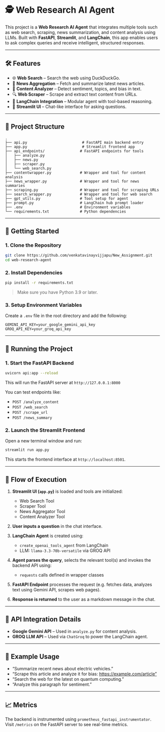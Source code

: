 
# 🕵️ Web Research AI Agent

This project is a **Web Research AI Agent** that integrates multiple tools such as web search, scraping, news summarization, and content analysis using LLMs. Built with **FastAPI**, **Streamlit**, and **LangChain**, this app enables users to ask complex queries and receive intelligent, structured responses.

---

## 🛠️ Features

- 🌐 **Web Search** – Search the web using DuckDuckGo.
- 📰 **News Aggregation** – Fetch and summarize latest news articles.
- 🧠 **Content Analyzer** – Detect sentiment, topics, and bias in text.
- 🔍 **Web Scraper** – Scrape and extract text content from URLs.
- 🧩 **LangChain Integration** – Modular agent with tool-based reasoning.
- 🎨 **Streamlit UI** – Chat-like interface for asking questions.

---

## 📁 Project Structure

```
.
├── api.py                         # FastAPI main backend entry
├── app.py                         # Streamlit frontend app
├── api_endpoints/                # FastAPI endpoints for tools
│   ├── analyze.py
│   ├── news.py
│   ├── scraper.py
│   └── web_search.py
├── contentwrapper.py             # Wrapper and tool for content analysis
├── news_wrapper.py               # Wrapper and tool for news summaries
├── scraping.py                   # Wrapper and tool for scraping URLs
├── search_wrapper.py             # Wrapper and tool for web search
├── gpt_utils.py                  # Tool setup for agent
├── prompt.py                     # LangChain hub prompt loader
├── .env                          # Environment variables
└── requirements.txt              # Python dependencies
```

---

## 🚀 Getting Started

### 1. Clone the Repository

```bash
git clone https://github.com/venkatavinayvijjapu/New_Assignment.git
cd web-research-agent
```

### 2. Install Dependencies

```bash
pip install -r requirements.txt
```

> Make sure you have Python 3.9 or later.

### 3. Setup Environment Variables

Create a `.env` file in the root directory and add the following:

```env
GEMINI_API_KEY=your_google_gemini_api_key
GROQ_API_KEY=your_groq_api_key
```

---

## 🧪 Running the Project

### 1. Start the FastAPI Backend

```bash
uvicorn api:app --reload
```

This will run the FastAPI server at `http://127.0.0.1:8000`

You can test endpoints like:

- `POST /analyze_content`
- `POST /web_search`
- `POST /scrape_url`
- `POST /news_summary`

### 2. Launch the Streamlit Frontend

Open a new terminal window and run:

```bash
streamlit run app.py
```

This starts the frontend interface at `http://localhost:8501`.

---

## 🧭 Flow of Execution

1. **Streamlit UI (`app.py`)** is loaded and tools are initialized:
   - Web Search Tool
   - Scraper Tool
   - News Aggregator Tool
   - Content Analyzer Tool

2. **User inputs a question** in the chat interface.

3. **LangChain Agent** is created using:
   - `create_openai_tools_agent` from LangChain
   - LLM: `llama-3.3-70b-versatile` via GROQ API

4. **Agent parses the query**, selects the relevant tool(s) and invokes the backend API using:
   - `requests` calls defined in wrapper classes

5. **FastAPI Endpoint** processes the request (e.g. fetches data, analyzes text using Gemini API, scrapes web pages).

6. **Response is returned** to the user as a markdown message in the chat.

---

## 🔐 API Integration Details

- **Google Gemini API** – Used in `analyze.py` for content analysis.
- **GROQ LLM API** – Used via `ChatGroq` to power the LangChain agent.

---

## 🧪 Example Usage

- “Summarize recent news about electric vehicles.”
- “Scrape this article and analyze it for bias: https://example.com/article”
- “Search the web for the latest on quantum computing.”
- “Analyze this paragraph for sentiment.”

---

## 📈 Metrics

The backend is instrumented using `prometheus_fastapi_instrumentator`. Visit `/metrics` on the FastAPI server to see real-time metrics.

